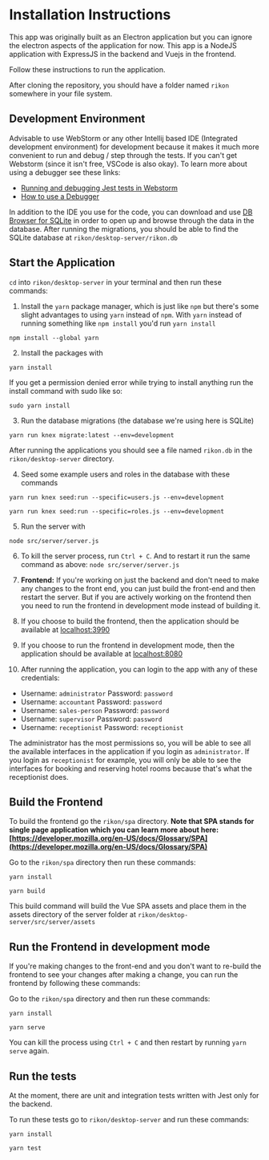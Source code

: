 # Installation Instructions

This app was originally built as an Electron application but you can ignore the electron aspects of the application for now. This app is a NodeJS application with ExpressJS in the backend and Vuejs in the frontend.

Follow these instructions to run the application. 

After cloning the repository, you should have a folder named `rikon` somewhere in your file system.

## Development Environment
Advisable to use WebStorm or any other Intellij based IDE (Integrated development environment) for development because it makes it much more convenient to run and debug / step through the tests. If you can't get Webstorm (since it isn't free, VSCode is also okay). To learn more about using a debugger see these links:

- [Running and debugging Jest tests in Webstorm](https://www.youtube.com/watch?v=rwfW412t6ag)
- [How to use a Debugger](https://www.youtube.com/watch?v=7qZBwhSlfOo)

In addition to the IDE you use for the code, you can download and use [DB Browser for SQLite](https://sqlitebrowser.org/) in order to open up and browse through the data in the database. After running the migrations, you should be able to find the SQLite database at `rikon/desktop-server/rikon.db`

## Start the Application

`cd` into `rikon/desktop-server` in your terminal and then run these commands:

1. Install the `yarn` package manager, which is just like `npm` but there's some slight advantages to using `yarn` instead of `npm`. With `yarn` instead of running something like `npm install` you'd run `yarn install`

```
npm install --global yarn
```

2. Install the packages with
```
yarn install
```

If you get a permission denied error while trying to install anything  run the install command with sudo like so:

```
sudo yarn install
```

3. Run the database migrations (the database we're using here is SQLite)
```
yarn run knex migrate:latest --env=development
```
After running the applications you should see a file named `rikon.db` in the `rikon/desktop-server` directory.

4. Seed some example users and roles in the database with these commands
```
yarn run knex seed:run --specific=users.js --env=development
```

```
yarn run knex seed:run --specific=roles.js --env=development
````

5. Run the server with
```
node src/server/server.js
```

6. To kill the server process, run `Ctrl + C`. And to restart it run the same command as above: `node src/server/server.js`

7. **Frontend:** If you're working on just the backend and don't need to make any changes to the front end, you can just build the front-end and then restart the server. But if you are actively working on the frontend then you need to run the frontend in development mode instead of building it. 

8. If you choose to build the frontend, then the application should be available at [localhost:3990](http://localhost:3990)

9. If you choose to run the frontend in development mode, then the application should be available at [localhost:8080](http://localhost:8080)

10. After running the application, you can login to the app with any of these credentials:

- Username: `administrator` Password: `password`
- Username: `accountant` Password: `password`
- Username: `sales-person` Password: `password`
- Username: `supervisor` Password: `password`
- Username: `receptionist` Password: `receptionist`

The administrator has the most permissions so, you will be able to see all the available interfaces in the application if you login as `administrator`. If you login as `receptionist` for example, you will only be able to see the interfaces for booking and reserving hotel rooms because that's what the receptionist does.

## Build the Frontend

To build the frontend go the `rikon/spa` directory. **Note that SPA stands for single page application which you can learn more about here: [https://developer.mozilla.org/en-US/docs/Glossary/SPA](https://developer.mozilla.org/en-US/docs/Glossary/SPA)**

Go to the `rikon/spa` directory then run these commands:

```
yarn install
```

```
yarn build
```

This build command will build the Vue SPA assets and place them in the assets directory of the server folder at `rikon/desktop-server/src/server/assets`

## Run the Frontend in development mode
If you're making changes to the front-end and you don't want to re-build the frontend to see your changes after making a change, you can run the frontend by following these commands:

Go to the `rikon/spa` directory and then run these commands:
```
yarn install
```

```
yarn serve
```

You can kill the process using `Ctrl + C` and then restart by running `yarn serve` again.

## Run the tests
At the moment, there are unit and integration tests written with Jest only for the backend. 

To run these tests go to `rikon/desktop-server` and run these commands:

```
yarn install
```

```
yarn test
```
